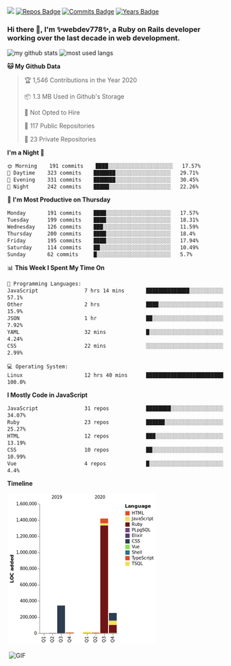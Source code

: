 ![](https://visitor-badge.glitch.me/badge?page_id=webdev778.webdev778)
[![Repos Badge](https://badges.pufler.dev/repos/webdev778)](https://badges.pufler.dev)
[![Commits Badge](https://badges.pufler.dev/commits/monthly/webdev778)](https://badges.pufler.dev)
[![Years Badge](https://badges.pufler.dev/years/webdev778)](https://badges.pufler.dev)
### Hi there 👋, I'm ✨webdev778✨, a Ruby on Rails developer working over the last decade in web development.


![my github stats](https://github-readme-stats.vercel.app/api?username=webdev778&show_icons=true&theme=tokyonight&line_height=27)
![most used langs](https://github-readme-stats.vercel.app/api/top-langs/?username=webdev778&hide=css,html&theme=tokyonight)

<!--START_SECTION:waka-->
**🐱 My Github Data** 

> 🏆 1,546 Contributions in the Year 2020
 > 
> 📦 1.3 MB Used in Github's Storage 
 > 
> 🚫 Not Opted to Hire
 > 
> 📜 117 Public Repositories 
 > 
> 🔑 23 Private Repositories  
 > 
**I'm a Night 🦉** 

```text
🌞 Morning    191 commits    ████░░░░░░░░░░░░░░░░░░░░░   17.57% 
🌆 Daytime    323 commits    ███████░░░░░░░░░░░░░░░░░░   29.71% 
🌃 Evening    331 commits    ███████░░░░░░░░░░░░░░░░░░   30.45% 
🌙 Night      242 commits    █████░░░░░░░░░░░░░░░░░░░░   22.26%

```
📅 **I'm Most Productive on Thursday** 

```text
Monday       191 commits    ████░░░░░░░░░░░░░░░░░░░░░   17.57% 
Tuesday      199 commits    ████░░░░░░░░░░░░░░░░░░░░░   18.31% 
Wednesday    126 commits    ███░░░░░░░░░░░░░░░░░░░░░░   11.59% 
Thursday     200 commits    ████░░░░░░░░░░░░░░░░░░░░░   18.4% 
Friday       195 commits    ████░░░░░░░░░░░░░░░░░░░░░   17.94% 
Saturday     114 commits    ██░░░░░░░░░░░░░░░░░░░░░░░   10.49% 
Sunday       62 commits     █░░░░░░░░░░░░░░░░░░░░░░░░   5.7%

```


📊 **This Week I Spent My Time On** 

```text
💬 Programming Languages: 
JavaScript               7 hrs 14 mins       ██████████████░░░░░░░░░░░   57.1% 
Other                    2 hrs               ████░░░░░░░░░░░░░░░░░░░░░   15.9% 
JSON                     1 hr                ██░░░░░░░░░░░░░░░░░░░░░░░   7.92% 
YAML                     32 mins             █░░░░░░░░░░░░░░░░░░░░░░░░   4.24% 
CSS                      22 mins             ░░░░░░░░░░░░░░░░░░░░░░░░░   2.99%

💻 Operating System: 
Linux                    12 hrs 40 mins      █████████████████████████   100.0%

```

**I Mostly Code in JavaScript** 

```text
JavaScript               31 repos            ████████░░░░░░░░░░░░░░░░░   34.07% 
Ruby                     23 repos            ██████░░░░░░░░░░░░░░░░░░░   25.27% 
HTML                     12 repos            ███░░░░░░░░░░░░░░░░░░░░░░   13.19% 
CSS                      10 repos            ██░░░░░░░░░░░░░░░░░░░░░░░   10.99% 
Vue                      4 repos             █░░░░░░░░░░░░░░░░░░░░░░░░   4.4%

```


**Timeline**

![Chart not found](https://raw.githubusercontent.com/webdev778/webdev778/master/charts/bar_graph.png) 


<!--END_SECTION:waka-->

<img align="right" alt="GIF" src="https://github.com/webdev778/webdev778/blob/main/code.gif?raw=true" width="500" height="320" />

<!--
**webdev778/webdev778** is a ✨ _special_ ✨ repository because its `README.md` (this file) appears on your GitHub profile.

Here are some ideas to get you started:

- 🔭 I’m currently working on ...
- 🌱 I’m currently learning ...
- 👯 I’m looking to collaborate on ...
- 🤔 I’m looking for help with ...
- 💬 Ask me about ...
- 📫 How to reach me: ...
- 😄 Pronouns: ...
- ⚡ Fun fact: ...
-->
